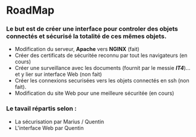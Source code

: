 # RoadMap

### Le but est de créer une interface pour controler des objets connectés et sécurisé la totalité de ces mêmes objets.

- Modification du serveur, **Apache** vers **NGINX** (fait)
- Créer des certificats de sécuritée reconnu par tout les navigateurs (en cours)
- Créer une surveillance avec les documents (fournit par le messie ***IT4***)... et y lier sur interface Web (non fait)
- Créer les connexions securisées vers les objets connectés en ssh (non fait).
- Modification du site Web pour une meilleure sécuritée (en cours)

### Le tavail répartis selon :

- La sécurisation par Marius / Quentin
- L'interface Web par Quentin
